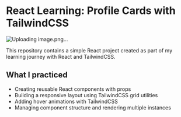 # React Learning: Profile Cards with TailwindCSS
![Uploading image.png…]()

This repository contains a simple React project created as part of my learning journey with React and TailwindCSS.

## What I practiced
- Creating reusable React components with props
- Building a responsive layout using TailwindCSS grid utilities
- Adding hover animations with TailwindCSS
- Managing component structure and rendering multiple instances


